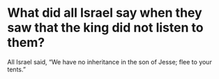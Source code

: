# What did all Israel say when they saw that the king did not listen to them?

All Israel said, “We have no inheritance in the son of Jesse; flee to your tents.”

